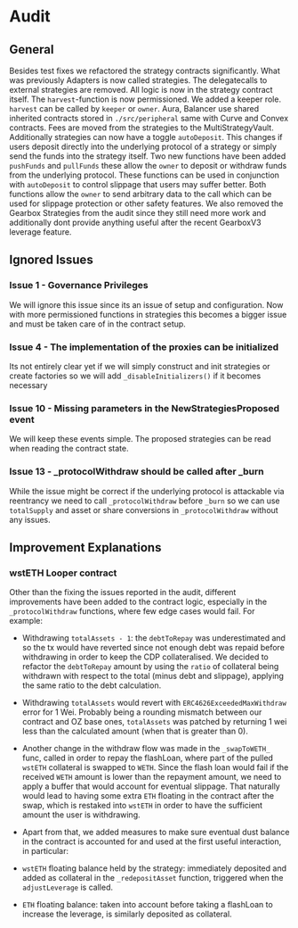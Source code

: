 # Audit

## General
Besides test fixes we refactored the strategy contracts significantly.
What was previously Adapters is now called strategies.
The delegatecalls to external strategies are removed. All logic is now in the strategy contract itself.
The `harvest`-function is now permissioned. We added a keeper role. `harvest` can be called by `keeper` or `owner`. Aura, Balancer use shared inherited contracts stored in `./src/peripheral` same with Curve and Convex contracts.
Fees are moved from the strategies to the MultiStrategyVault.
Additionally strategies can now have a toggle `autoDeposit`. This changes if users deposit directly into the underlying protocol of a strategy or simply send the funds into the strategy itself.
Two new functions have been added `pushFunds` and `pullFunds` these allow the `owner` to deposit or withdraw funds from the underlying protocol. These functions can be used in conjunction with `autoDeposit` to control slippage that users may suffer better. Both functions allow the `owner` to send arbitrary data to the call which can be used for slippage protection or other safety features. 
We also removed the Gearbox Strategies from the audit since they still need more work and additionally dont provide anything useful after the recent GearboxV3 leverage feature. 

## Ignored Issues
### Issue 1 - Governance Privileges
We will ignore this issue since its an issue of setup and configuration. Now with more permissioned functions in strategies this becomes a bigger issue and must be taken care of in the contract setup.

### Issue 4 - The implementation of the proxies can be initialized
Its not entirely clear yet if we will simply construct and init strategies or create factories so we will add `_disableInitializers()` if it becomes necessary

### Issue 10 - Missing parameters in the NewStrategiesProposed event
We will keep these events simple. The proposed strategies can be read when reading the contract state.

### Issue 13 - _protocolWithdraw should be called after _burn
While the issue might be correct if the underlying protocol is attackable via reentrancy we need to call `_protocolWithdraw` before `_burn` so we can use `totalSupply` and asset or share conversions in `_protocolWithdraw` without any issues.

## Improvement Explanations

### wstETH Looper contract 
Other than the fixing the issues reported in the audit, different improvements have been added to the contract logic, especially in the `_protocolWithdraw` functions, where few edge cases would fail. For example:
- Withdrawing `totalAssets - 1`: the `debtToRepay` was underestimated and so the tx would have reverted since not enough debt was repaid before withdrawing in order to keep the CDP collateralised. 
We decided to refactor the `debtToRepay` amount by using the `ratio` of collateral being withdrawn with respect to the total (minus debt and slippage), applying the same ratio to the debt calculation.

- Withdrawing `totalAssets` would revert with `ERC4626ExceededMaxWithdraw` error for 1 Wei. Probably being a rounding mismatch between our contract and OZ base ones, `totalAssets` was patched by returning 1 wei less than the calculated amount (when that is greater than 0).

- Another change in the withdraw flow was made in the `_swapToWETH_` func, called in order to repay the flashLoan, where part of the pulled `wstETH` collateral is swapped to `WETH`. Since the flash loan would fail if the received `WETH` amount is lower than the repayment amount, we need to apply a buffer that would account for eventual slippage. 
That naturally would lead to having some extra `ETH` floating in the contract after the swap, which is restaked into `wstETH` in order to have the sufficient amount the user is withdrawing.

- Apart from that, we added measures to make sure eventual dust balance in the contract is accounted for and used at the first useful interaction, in particular: 
- `wstETH` floating balance held by the strategy: immediately deposited and added as collateral in the `_redepositAsset` function, triggered when the `adjustLeverage` is called. 
- `ETH` floating balance: taken into account before taking a flashLoan to increase the leverage, is similarly deposited as collateral.